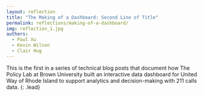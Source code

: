 ```yaml
---
layout: reflection
title: "The Making of a Dashboard: Second Line of Title"
permalink: reflections/making-of-a-dashboard/
img: reflection_1.jpg
authors:
  - Paul Xu
  - Kevin Wilson
  - Clair Hug
---
```


This is the first in a series of technical blog posts that document how The Policy Lab at Brown University built an interactive data dashboard for United Way of Rhode Island to support analytics and decision-making with 211 calls data.
{: .lead}
